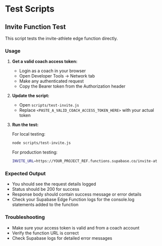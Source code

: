 
# Test Scripts

## Invite Function Test

This script tests the invite-athlete edge function directly.

### Usage

1. **Get a valid coach access token:**
   - Login as a coach in your browser
   - Open Developer Tools → Network tab
   - Make any authenticated request
   - Copy the Bearer token from the Authorization header

2. **Update the script:**
   - Open `scripts/test-invite.js`
   - Replace `<PASTE_A_VALID_COACH_ACCESS_TOKEN_HERE>` with your actual token

3. **Run the test:**

   For local testing:
   ```bash
   node scripts/test-invite.js
   ```

   For production testing:
   ```bash
   INVITE_URL=https://YOUR_PROJECT_REF.functions.supabase.co/invite-athlete node scripts/test-invite.js
   ```

### Expected Output

- You should see the request details logged
- Status should be 200 for success
- Response body should contain success message or error details
- Check your Supabase Edge Function logs for the console.log statements added to the function

### Troubleshooting

- Make sure your access token is valid and from a coach account
- Verify the function URL is correct
- Check Supabase logs for detailed error messages
